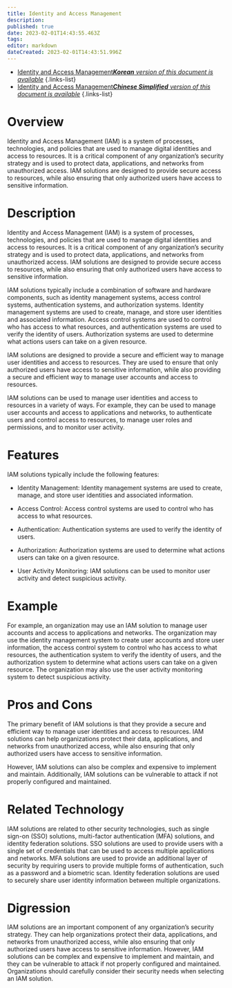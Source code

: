 ```yaml
---
title: Identity and Access Management
description: 
published: true
date: 2023-02-01T14:43:55.463Z
tags: 
editor: markdown
dateCreated: 2023-02-01T14:43:51.996Z
---
```


- [Identity and Access Management***Korean** version of this document is available*](/ko/Knowledge-base/Dictionary/identity-and-access-management)
{.links-list}
- [Identity and Access Management***Chinese Simplified** version of this document is available*](/zh/Knowledge-base/Dictionary/identity-and-access-management)
{.links-list}

# Overview
Identity and Access Management (IAM) is a system of processes, technologies, and policies that are used to manage digital identities and access to resources. It is a critical component of any organization’s security strategy and is used to protect data, applications, and networks from unauthorized access. IAM solutions are designed to provide secure access to resources, while also ensuring that only authorized users have access to sensitive information.

# Description
Identity and Access Management (IAM) is a system of processes, technologies, and policies that are used to manage digital identities and access to resources. It is a critical component of any organization’s security strategy and is used to protect data, applications, and networks from unauthorized access. IAM solutions are designed to provide secure access to resources, while also ensuring that only authorized users have access to sensitive information.

IAM solutions typically include a combination of software and hardware components, such as identity management systems, access control systems, authentication systems, and authorization systems. Identity management systems are used to create, manage, and store user identities and associated information. Access control systems are used to control who has access to what resources, and authentication systems are used to verify the identity of users. Authorization systems are used to determine what actions users can take on a given resource.

IAM solutions are designed to provide a secure and efficient way to manage user identities and access to resources. They are used to ensure that only authorized users have access to sensitive information, while also providing a secure and efficient way to manage user accounts and access to resources.

IAM solutions can be used to manage user identities and access to resources in a variety of ways. For example, they can be used to manage user accounts and access to applications and networks, to authenticate users and control access to resources, to manage user roles and permissions, and to monitor user activity.

# Features
IAM solutions typically include the following features:

- Identity Management: Identity management systems are used to create, manage, and store user identities and associated information.

- Access Control: Access control systems are used to control who has access to what resources.

- Authentication: Authentication systems are used to verify the identity of users.

- Authorization: Authorization systems are used to determine what actions users can take on a given resource.

- User Activity Monitoring: IAM solutions can be used to monitor user activity and detect suspicious activity.

# Example
For example, an organization may use an IAM solution to manage user accounts and access to applications and networks. The organization may use the identity management system to create user accounts and store user information, the access control system to control who has access to what resources, the authentication system to verify the identity of users, and the authorization system to determine what actions users can take on a given resource. The organization may also use the user activity monitoring system to detect suspicious activity.

# Pros and Cons
The primary benefit of IAM solutions is that they provide a secure and efficient way to manage user identities and access to resources. IAM solutions can help organizations protect their data, applications, and networks from unauthorized access, while also ensuring that only authorized users have access to sensitive information.

However, IAM solutions can also be complex and expensive to implement and maintain. Additionally, IAM solutions can be vulnerable to attack if not properly configured and maintained.

# Related Technology
IAM solutions are related to other security technologies, such as single sign-on (SSO) solutions, multi-factor authentication (MFA) solutions, and identity federation solutions. SSO solutions are used to provide users with a single set of credentials that can be used to access multiple applications and networks. MFA solutions are used to provide an additional layer of security by requiring users to provide multiple forms of authentication, such as a password and a biometric scan. Identity federation solutions are used to securely share user identity information between multiple organizations.

# Digression
IAM solutions are an important component of any organization’s security strategy. They can help organizations protect their data, applications, and networks from unauthorized access, while also ensuring that only authorized users have access to sensitive information. However, IAM solutions can be complex and expensive to implement and maintain, and they can be vulnerable to attack if not properly configured and maintained. Organizations should carefully consider their security needs when selecting an IAM solution.